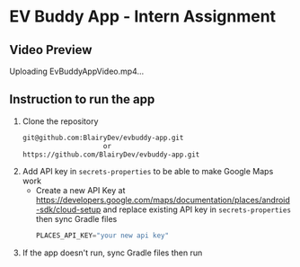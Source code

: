 # EV Buddy App - Intern Assignment 

## Video Preview



Uploading EvBuddyAppVideo.mp4…


## Instruction to run the app

1. Clone the repository
   ```sh 
   git@github.com:BlairyDev/evbuddy-app.git
                       or
   https://github.com/BlairyDev/evbuddy-app.git

2. Add API key in `secrets-properties` to be able to make Google Maps work
    - Create a new API Key at https://developers.google.com/maps/documentation/places/android-sdk/cloud-setup and replace existing API key in `secrets-properties` then sync Gradle files
        ```kotlin
        PLACES_API_KEY="your new api key"

3. If the app doesn't run, sync Gradle files then run
